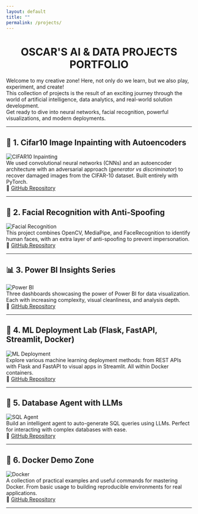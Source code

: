 ```yaml
---
layout: default
title: ""
permalink: /projects/
---
```


<h1 align="center">OSCAR'S AI & DATA PROJECTS PORTFOLIO</h1>


Welcome to my creative zone! Here, not only do we learn, but we also play, experiment, and create!  
This collection of projects is the result of an exciting journey through the world of artificial intelligence, data analytics, and real-world solution development.  
Get ready to dive into neural networks, facial recognition, powerful visualizations, and modern deployments.

---

## 🎨 1. Cifar10 Image Inpainting with Autoencoders

![CIFAR10 Inpainting](assets/img/cifar10-inpainting.png)  
We used convolutional neural networks (CNNs) and an autoencoder architecture with an adversarial approach (*generator vs discriminator*) to recover damaged images from the CIFAR-10 dataset. Built entirely with PyTorch.  
🔗 [GitHub Repository](https://github.com/OscarAhumadaG/Cifar10-Inpainting)

---

## 🧠 2. Facial Recognition with Anti-Spoofing

![Facial Recognition](assets/img/facial-recognition.png)  
This project combines OpenCV, MediaPipe, and FaceRecognition to identify human faces, with an extra layer of anti-spoofing to prevent impersonation.  
🔗 [GitHub Repository](https://github.com/OscarAhumadaG/FacialRecognitionProject)

---

## 📊 3. Power BI Insights Series

![Power BI](assets/img/powerbi-dashboard.png)  
Three dashboards showcasing the power of Power BI for data visualization. Each with increasing complexity, visual cleanliness, and analysis depth.  
🔗 [GitHub Repository](https://github.com/OscarAhumadaG/StartBI)

---

## 🚀 4. ML Deployment Lab (Flask, FastAPI, Streamlit, Docker)

![ML Deployment](assets/img/ml-deployment.png)  
Explore various machine learning deployment methods: from REST APIs with Flask and FastAPI to visual apps in Streamlit. All within Docker containers.  
🔗 [GitHub Repository](https://github.com/OscarAhumadaG/ml-deployment)

---

## 🤖 5. Database Agent with LLMs

![SQL Agent](assets/img/sql-agent.png)  
Build an intelligent agent to auto-generate SQL queries using LLMs. Perfect for interacting with complex databases with ease.  
🔗 [GitHub Repository](https://github.com/OscarAhumadaG/BuildingDatabase_AI_Agent)

---

## 🐳 6. Docker Demo Zone

![Docker](assets/img/docker-demo.png)  
A collection of practical examples and useful commands for mastering Docker. From basic usage to building reproducible environments for real applications.  
🔗 [GitHub Repository](https://github.com/OscarAhumadaG/DockerDemoZone)

---



